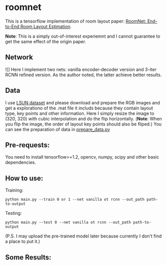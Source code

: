 # roomnet
This is a tensorflow implementation of room layout paper: [RoomNet: End-to-End Room Layout Estimation](https://arxiv.org/pdf/1703.06241.pdf).

**Note**: This is a simply out-of-interest experiemnt and I cannot guarantee to get the same effect of the origin paper.

## Network
![]
Here I implement two nets: vanilla encoder-decoder version and 3-iter RCNN refined version. As the author noted, the latter achieve better results.

## Data
I use [LSUN dataset](http://lsun.cs.princeton.edu/2017/) and please download and prepare the RGB images and get a explorationo of the .mat file it includs because they contain layout type, key points and other information.
Here I simply resize the image to (320, 320) with cubic interpolation and do the flip horizontally. (**Note**: When you flip the image, the order of layout key points should also be fliped.) You can see the preparation of data in [prepare_data.py]()

## Pre-requests:
You need to install tensorflow>=1.2, opencv, numpy, scipy and other basic dependencies.

## How to use:
Training: 
```
python main.py --train 0 or 1 --net vanilla ot rcnn --out_path path-to-output 
```
Testing:
```
python main.py --test 0 --net vanilla ot rcnn --out_path path-to-output 
```
(P.S. I may upload the pre-trained model later because currently I don't find a place to put it.)

## Some Results:
